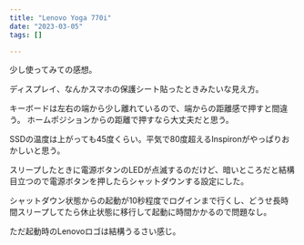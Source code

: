 ```yaml
---
title: "Lenovo Yoga 770i"
date: "2023-03-05"
tags: []

---
```


少し使ってみての感想。

ディスプレイ、なんかスマホの保護シート貼ったときみたいな見え方。

キーボードは左右の端から少し離れているので、端からの距離感で押すと間違う。
ホームポジションからの距離で押すなら大丈夫だと思う。

SSDの温度は上がっても45度くらい。平気で80度超えるInspironがやっぱりおかしいと思う。

スリープしたときに電源ボタンのLEDが点滅するのだけど、暗いところだと結構目立つので電源ボタンを押したらシャットダウンする設定にした。

シャットダウン状態からの起動が10秒程度でログインまで行くし、どうせ長時間スリープしてたら休止状態に移行して起動に時間かかるので問題なし。

ただ起動時のLenovoロゴは結構うるさい感じ。
